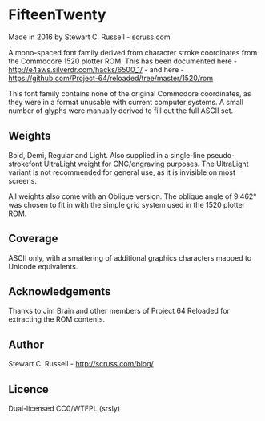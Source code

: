 FifteenTwenty
=============

Made in 2016 by Stewart C. Russell - scruss.com

A mono-spaced font family derived from character stroke coordinates
from the Commodore 1520 plotter ROM. This has been documented here -
http://e4aws.silverdr.com/hacks/6500_1/ - and here -
https://github.com/Project-64/reloaded/tree/master/1520/rom 

This font family contains none of the original Commodore coordinates,
as they were in a format unusable with current computer systems. A
small number of glyphs were manually derived to fill out the full
ASCII set. 

Weights
-------

Bold, Demi, Regular and Light. Also supplied in a single-line
pseudo-strokefont UltraLight weight for CNC/engraving purposes. The
UltraLight variant is not recommended for general use, as it is
invisible on most screens. 

All weights also come with an Oblique version. The oblique angle
of 9.462° was chosen to fit in with the simple grid system used in the
1520 plotter ROM. 

Coverage
--------

ASCII only, with a smattering of additional graphics characters mapped
to Unicode equivalents.

Acknowledgements
----------------

Thanks to Jim Brain and other members of Project 64 Reloaded for extracting 
the ROM contents.

Author
------

Stewart C. Russell - http://scruss.com/blog/

Licence
-------

Dual-licensed CC0/WTFPL (srsly)

